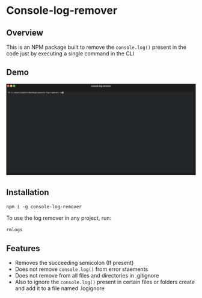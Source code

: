 # Console-log-remover

## Overview

This is an NPM package built to remove the `console.log()` present in the code just by executing a single command in the CLI
## Demo

![demo-gif](https://github.com/avantgard3labs/console-log-remover/raw/master/imgs/demo.gif)

## Installation

```
npm i -g console-log-remover
```

To use the log remover in any project, run:

```
rmlogs
```

## Features

-   Removes the succeeding semicolon (If present)
-   Does not remove `console.log()` from error staements
-   Does not remove from all files and directories in .gitignore
-   Also to ignore the `console.log()` present in certain files or folders create and add it to a file named .logignore

